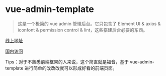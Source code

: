 # vue-admin-template

> 这是一个极简的 vue admin 管理后台。它只包含了 Element UI & axios & iconfont & permission control & lint，这些搭建后台必要的东西。

[线上地址](http://panjiachen.github.io/vue-admin-template)

[国内访问](https://panjiachen.gitee.io/vue-admin-template)

Tips：对于不熟悉前端框架的人来说，这个简直就是福音，基于 vue-admin-template 进行简单的改改改就可以形成好看的前端页面。
